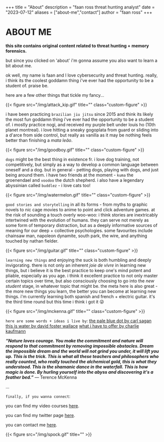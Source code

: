 +++
title = "About"
description = "faan ross threat hunting analyst"
date = "2023-07-12"
aliases = ["about-me","contact"]
author = "faan ross"
+++

# ABOUT ME

**this site contains original content related to threat hunting + memory forensics.**

but since you clicked on 'about' i'm gonna assume you also want to learn a bit about me.

ok well, my name is faan and I love cybersecurity and threat hunting. really, i think its the coolest goddamn thing i've ever had the opportunity to be a student of. praise be. 

here are a few other things that tickle my fancy...

{{< figure src="/img/attack_kip.gif" title="" class="custom-figure" >}}

i have been practicing `brazilian jiu jitsu` since 2015 and think its likely the most fun goddamn thing i've ever had the opportunity to be a student of. i mostly practice nogi, and received my purple belt under louis ho (10th planet montreal). i love hitting a sneaky gogoplata from guard or sliding into a d'arce from side control, but really as vanilla as it may be nothing feels better than finishing a *mata leão*. 

{{< figure src="/img/goodboy.gif" title="" class="custom-figure" >}}

`dogs` might be the best thing in existence fr. i love dog training, not competitively, but simply as a way to develop a common language between oneself and a dog. but in general - petting dogs, playing with dogs, and just being around them. i have two friends at the moment - `kuma` the groenendael and `voodoo` the dutch shepherd. i also have a legendary abyssinian called `buddlez` - i love cats too!  

{{< figure src="/img/watermelon.gif" title="" class="custom-figure" >}}

`good stories and storytelling` in all its forms - from myths to graphic novels to nic cage movies to anime to point and click adventure games. at the risk of sounding a touch overly woo-woo: i think stories are inextricably intertwined with the evolution of humans. they can serve not merely as some form of temporary distraction, but as a deeply informative sources of meaning for our deep + collective psychologies. some favourites include chainsaw man, napoleon dynamite, south park, the wire, and anything touched by nathan fielder.

{{< figure src="/img/guitar.gif" title="" class="custom-figure" >}}

`learning new things` and enjoying the suck is both humbling and deeply invigorating. there is not only an inherent *joie de vivre* in learning new things, but i believe it is the best practice to keep one's mind potent and pliable, especially as you age. i think it excellent practice to not only master certain topics over time, but also consciously choosing to go into the *new student* stage, in whatever topic that might be. the meta here is also great - the more new things you learn, the better you can become at learning new things. i'm currently learning both spanish and french + electric guitar. it's the third time round but this time i think i got it 😜

{{< figure src="/img/mckenna.gif" title="" class="custom-figure" >}}

`here are some words + ideas i live by`: 
[the pale blue dot by carl sagan](https://www.youtube.com/watch?v=wupToqz1e2g)
[this is water by david foster wallace](https://www.youtube.com/watch?v=eC7xzavzEKY)
[what i have to offer by charlie kaufmann](https://vimeo.com/45097801)

***“Nature loves courage. You make the commitment and nature will respond to that commitment by removing impossible obstacles. Dream the impossible dream and the world will not grind you under, it will lift you up. This is the trick. This is what all these teachers and philosophers who really counted, who really touched the alchemical gold, this is what they understood. This is the shamanic dance in the waterfall. This is how magic is done. By hurling yourself into the abyss and discovering it's a feather bed.”***
― Terence McKenna

...

`finally, if you wanna connect`:

you can find my video courses [here](https://www.youtube.com/channel/UCtwchzdOYHiXai5BxXPiHMg).

you can find my twitter page [here](https://www.twitter.com/faanross).

you can contact me [here](mailto:moi@faanross.com).

{{< figure src="/img/spock.gif" title="" >}}







